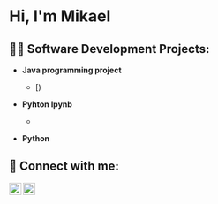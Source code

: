 <h1>Hi, I'm Mikael</a></h1>

<h2>👨‍💻 Software Development Projects:</h2>

- <b>Java programming project</b>
  - [)
- <b>Pyhton Ipynb</b>
  - </b></i>

- <b>Python</b>
  



<h2> 🤳 Connect with me:</h2>

[<img align="left" alt="Mikael Rokkanen | LinkedIn" width="22px" src="https://cdn.jsdelivr.net/npm/simple-icons@v3/icons/linkedin.svg" />][linkedin]
[<img align="left" alt="JoshMadakor | Instagram" width="22px" src="https://cdn.jsdelivr.net/npm/simple-icons@v3/icons/instagram.svg" />][instagram]



[instagram]: https://www.instagram.com
[linkedin]: (https://www.linkedin.com/in/mikael-rokkanen/)

<!--


Here are some ideas to get you started:

- 🔭 I’m currently working on ...
- 🌱 I’m currently learning ...
- 👯 I’m looking to collaborate on ...
- 🤔 I’m looking for help with ...
- 💬 Ask me about ...
- 📫 How to reach me: ...
- 😄 Pronouns: ...
- ⚡ Fun fact: ...
-->
